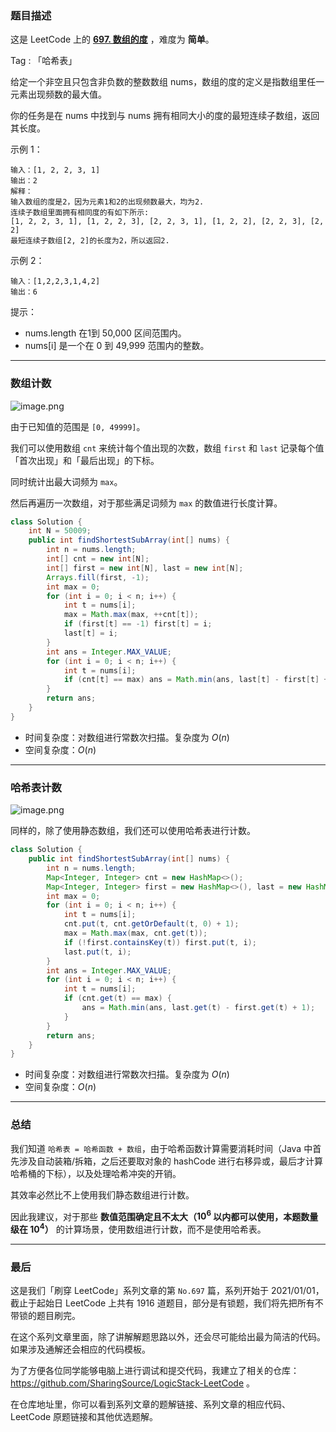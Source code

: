 ### 题目描述

这是 LeetCode 上的 **[697. 数组的度](https://leetcode-cn.com/problems/degree-of-an-array/solution/shu-zu-ji-shu-ha-xi-biao-ji-shu-jie-fa-y-a0mg/)** ，难度为 **简单**。

Tag : 「哈希表」



给定一个非空且只包含非负数的整数数组 nums，数组的度的定义是指数组里任一元素出现频数的最大值。

你的任务是在 nums 中找到与 nums 拥有相同大小的度的最短连续子数组，返回其长度。


示例 1：
```
输入：[1, 2, 2, 3, 1]
输出：2
解释：
输入数组的度是2，因为元素1和2的出现频数最大，均为2.
连续子数组里面拥有相同度的有如下所示:
[1, 2, 2, 3, 1], [1, 2, 2, 3], [2, 2, 3, 1], [1, 2, 2], [2, 2, 3], [2, 2]
最短连续子数组[2, 2]的长度为2，所以返回2.
```
示例 2：
```
输入：[1,2,2,3,1,4,2]
输出：6
```

提示：
* nums.length 在1到 50,000 区间范围内。
* nums[i] 是一个在 0 到 49,999 范围内的整数。

---

### 数组计数

![image.png](https://pic.leetcode-cn.com/1613799894-ZftKMC-image.png)

由于已知值的范围是 `[0, 49999]`。

我们可以使用数组 `cnt` 来统计每个值出现的次数，数组 `first` 和 `last` 记录每个值「首次出现」和「最后出现」的下标。

同时统计出最大词频为 `max`。

然后再遍历一次数组，对于那些满足词频为 `max` 的数值进行长度计算。

```Java
class Solution {
    int N = 50009;
    public int findShortestSubArray(int[] nums) {
        int n = nums.length;
        int[] cnt = new int[N];
        int[] first = new int[N], last = new int[N];
        Arrays.fill(first, -1);
        int max = 0;
        for (int i = 0; i < n; i++) {
            int t = nums[i];
            max = Math.max(max, ++cnt[t]);
            if (first[t] == -1) first[t] = i;
            last[t] = i;
        }
        int ans = Integer.MAX_VALUE;
        for (int i = 0; i < n; i++) {
            int t = nums[i];
            if (cnt[t] == max) ans = Math.min(ans, last[t] - first[t] + 1);
        }
        return ans;
    }
}
```
* 时间复杂度：对数组进行常数次扫描。复杂度为 $O(n)$
* 空间复杂度：$O(n)$


***

### 哈希表计数

![image.png](https://pic.leetcode-cn.com/1613799953-HZKoaL-image.png)

同样的，除了使用静态数组，我们还可以使用哈希表进行计数。

```java 
class Solution {
    public int findShortestSubArray(int[] nums) {
        int n = nums.length;
        Map<Integer, Integer> cnt = new HashMap<>();
        Map<Integer, Integer> first = new HashMap<>(), last = new HashMap<>();
        int max = 0;
        for (int i = 0; i < n; i++) {
            int t = nums[i];
            cnt.put(t, cnt.getOrDefault(t, 0) + 1);
            max = Math.max(max, cnt.get(t));
            if (!first.containsKey(t)) first.put(t, i);
            last.put(t, i);
        }
        int ans = Integer.MAX_VALUE;
        for (int i = 0; i < n; i++) {
            int t = nums[i];
            if (cnt.get(t) == max) {
                ans = Math.min(ans, last.get(t) - first.get(t) + 1);
            }
        }
        return ans;
    }
}
```
* 时间复杂度：对数组进行常数次扫描。复杂度为 $O(n)$
* 空间复杂度：$O(n)$


***

### 总结

我们知道 `哈希表 = 哈希函数 + 数组`，由于哈希函数计算需要消耗时间（Java 中首先涉及自动装箱/拆箱，之后还要取对象的 hashCode 进行右移异或，最后才计算哈希桶的下标），以及处理哈希冲突的开销。

其效率必然比不上使用我们静态数组进行计数。

因此我建议，对于那些 **数值范围确定且不太大（$10^6$ 以内都可以使用，本题数量级在 $10^4$）** 的计算场景，使用数组进行计数，而不是使用哈希表。


---

### 最后

这是我们「刷穿 LeetCode」系列文章的第 `No.697` 篇，系列开始于 2021/01/01，截止于起始日 LeetCode 上共有 1916 道题目，部分是有锁题，我们将先把所有不带锁的题目刷完。

在这个系列文章里面，除了讲解解题思路以外，还会尽可能给出最为简洁的代码。如果涉及通解还会相应的代码模板。

为了方便各位同学能够电脑上进行调试和提交代码，我建立了相关的仓库：https://github.com/SharingSource/LogicStack-LeetCode 。

在仓库地址里，你可以看到系列文章的题解链接、系列文章的相应代码、LeetCode 原题链接和其他优选题解。

